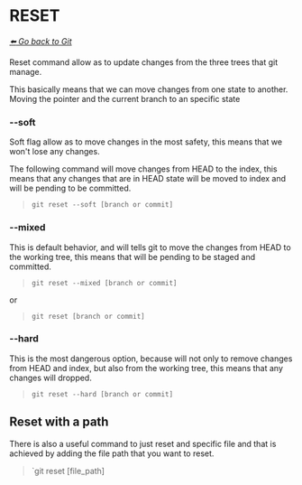 # RESET

*[:arrow_left: Go back to Git](./GIT.md)*


Reset command allow as to update changes from the three trees that git manage.

This basically means that we can move changes from one state to another. Moving the pointer and the current branch to an specific state

### --soft 
Soft flag allow as to move changes in the most safety, this means that we won't lose any changes.

The following command will move changes from HEAD to the index, this means that any changes that are in HEAD state will be moved to index and will be pending to be committed.

> `git reset --soft [branch or commit]`

### --mixed
This is default behavior, and will tells git to move the changes from HEAD to the working tree, this means that will be pending to be staged and committed.

> `git reset --mixed [branch or commit]`

or

> `git reset [branch or commit]`

### --hard
This is the most dangerous option, because will not only to remove changes from HEAD and index, but also from the working tree, this means that any changes will dropped.

> `git reset --hard [branch or commit]`

## Reset with a path
There is also a useful command to just reset and specific file and that is achieved by adding the file path that you want to reset.

> `git reset [file_path]
